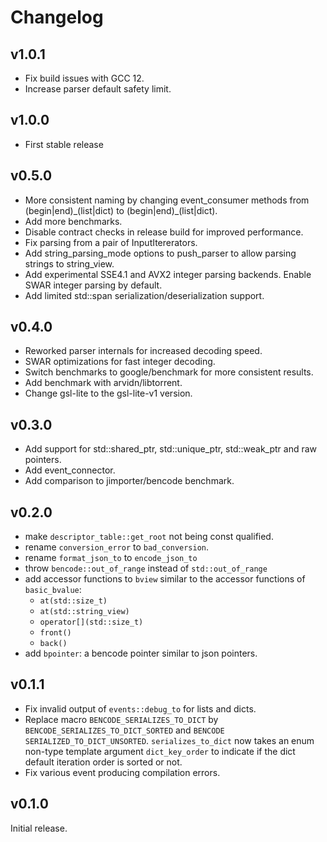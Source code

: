 # Changelog

## v1.0.1

* Fix build issues with GCC 12.
* Increase parser default safety limit.

## v1.0.0

* First stable release

## v0.5.0

* More consistent naming by changing event_consumer methods from (begin|end)\_(list|dict)
  to (begin|end)\_(list|dict).
* Add more benchmarks.
* Disable contract checks in release build for improved performance.
* Fix parsing from a pair of InputItererators.
* Add string_parsing_mode options to push_parser to allow parsing strings to string_view. 
* Add experimental SSE4.1 and AVX2 integer parsing backends. Enable SWAR integer parsing by default. 
* Add limited std::span serialization/deserialization support.

## v0.4.0

* Reworked parser internals for increased decoding speed.
* SWAR optimizations for fast integer decoding.
* Switch benchmarks to google/benchmark for more consistent results.
* Add benchmark with arvidn/libtorrent.
* Change gsl-lite to the gsl-lite-v1 version.

## v0.3.0

* Add support for std::shared_ptr, std::unique_ptr, std::weak_ptr and raw pointers.
* Add event_connector.
* Add comparison to jimporter/bencode benchmark.

## v0.2.0

*   make `descriptor_table::get_root` not being const qualified.
*   rename `conversion_error` to `bad_conversion`.
*   rename `format_json_to` to `encode_json_to`
*   throw `bencode::out_of_range` instead of `std::out_of_range`
*   add accessor functions to `bview` similar to the accessor functions of `basic_bvalue`:
    *   `at(std::size_t)` 
    *   `at(std::string_view)` 
    *   `operator[](std::size_t)` 
    *   `front()` 
    *   `back()`
*   add `bpointer`: a bencode pointer similar to json pointers.

 
## v0.1.1

*   Fix invalid output of `events::debug_to` for lists and dicts.
*   Replace macro `BENCODE_SERIALIZES_TO_DICT` by `BENCODE_SERIALIZES_TO_DICT_SORTED`
    and `BENCODE SERIALIZED_TO_DICT_UNSORTED`. `serializes_to_dict` 
    now takes an enum non-type template argument `dict_key_order` 
    to indicate if the dict default iteration order is sorted or not.
*   Fix various event producing compilation errors.

## v0.1.0

Initial release.